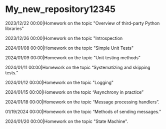 # My_new_repository12345
2023/12/22 00:00|Homework on the topic "Overview of third-party Python libraries"

2023/12/26 00:00|Homework on the topic "Introspection

2024/01/08 00:00|Homework on the topic "Simple Unit Tests"

2024/01/09 00:00|Homework on the topic "Unit testing methods"

2024/01/11 00:00|Homework on the topic “Systematizing and skipping tests.”

2024/01/12 00:00|Homework on the topic "Logging"

2024/01/15 00:00|Homework on the topic “Asynchrony in practice”

2024/01/18 00:00|Homework on the topic “Message processing handlers”.

01/19/2024 00:00|Homework on the topic “Methods of sending messages.”

2024/01/20 00:00|Homework on the topic "State Machine".
